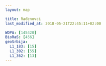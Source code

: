```yaml
---
layout: map

title: Rađenovci
last_modified_at: 2018-05-21T22:45:11+02:00

WDPA: [145420]
BioRaS: [456]
geoSrbija:
  L1_183: [15]
  L1_302: [55]
  L1_362: [13]
---
```

